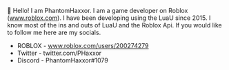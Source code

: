 👋 Hello! I am PhantomHaxxor. I am a game developer on Roblox (www.roblox.com). I have been developing using the LuaU since 2015. I know most of the ins and outs of LuaU and the Roblox Api. If you would like to follow me here are my socials.
- ROBLOX - www.roblox.com/users/200274279
- Twitter - twitter.com/PHaxxor
- Discord - PhantomHaxxor#1079
